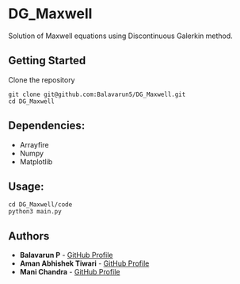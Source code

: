 # DG_Maxwell
Solution of Maxwell equations using Discontinuous Galerkin method.

## Getting Started

Clone the repository
```
git clone git@github.com:Balavarun5/DG_Maxwell.git
cd DG_Maxwell
```

## Dependencies:
* Arrayfire
* Numpy
* Matplotlib

## Usage:
```
cd DG_Maxwell/code
python3 main.py
```

## Authors

* **Balavarun P** - [GitHub Profile](https://github.com/Balavarun5)
* **Aman Abhishek Tiwari** - [GitHub Profile](https://github.com/amanabt)
* **Mani Chandra** - [GitHub Profile](https://github.com/mchandra)
